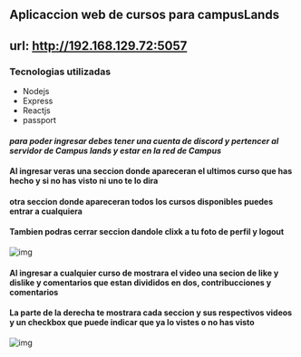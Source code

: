 ## Aplicaccion web de cursos para campusLands
## url: http://192.168.129.72:5057
### Tecnologias utilizadas

* Nodejs
* Express
* Reactjs
* passport

#### <em>para poder ingresar debes tener una cuenta de discord y pertencer al servidor de Campus lands y estar en la red de Campus</em>
#### Al ingresar veras una seccion donde apareceran el ultimos curso que has hecho y si no has visto ni uno te lo dira
#### otra seccion donde apareceran todos los cursos disponibles puedes entrar a cualquiera
#### Tambien podras cerrar seccion dandole clixk a tu foto de perfil y logout

![img](https://cdn.discordapp.com/attachments/1130302388159381596/1156990747426443414/image.png?ex=6516fb1a&is=6515a99a&hm=65f0b8af5a4c4d4997707ffabc816328372f6ab9bd2012fa3fd2747a578c43f7&)

#### Al ingresar a cualquier curso de mostrara el video una secion de like y dislike y comentarios que estan divididos en dos, contribucciones y comentarios
#### La parte de la derecha te mostrara cada seccion y sus respectivos videos y un checkbox que puede indicar que ya lo vistes o no has visto

![img](https://cdn.discordapp.com/attachments/1130302388159381596/1156992220344365097/image.png?ex=6516fc79&is=6515aaf9&hm=70298a8de47b3d2c8487f0d88fb14d48995ab6e553e154a390eb8982f5d0ac36&)